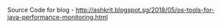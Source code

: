 Source Code for blog - http://ashkrit.blogspot.sg/2018/05/os-tools-for-java-performance-monitoring.html
